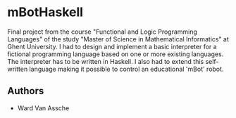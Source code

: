 # mBotHaskell

Final project from the course "Functional and Logic Programming Languages" of the study "Master of Science in Mathematical Informatics" at Ghent University. I had to design and implement a basic interpreter for a fictional programming language based on one or more existing languages. The interpreter has to be written in Haskell. I also had to extend this self-written language making it possible to control an educational 'mBot' robot.

## Authors
 * Ward Van Assche
